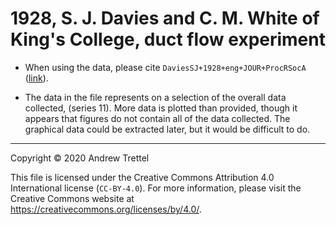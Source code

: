 # 1928, S. J. Davies and C. M. White of King's College, duct flow experiment

- When using the data, please cite `DaviesSJ+1928+eng+JOUR+ProcRSocA`
  ([link](https://doi.org/10.1098/rspa.1928.0086)).

- The data in the file represents on a selection of the overall data collected,
  (series 11).  More data is plotted than provided, though it appears that
  figures do not contain all of the data collected.  The graphical data could
  be extracted later, but it would be difficult to do.

-------------------------------------------------------------------------------

Copyright © 2020 Andrew Trettel

This file is licensed under the Creative Commons Attribution 4.0 International
license (`CC-BY-4.0`).  For more information, please visit the Creative Commons
website at <https://creativecommons.org/licenses/by/4.0/>.
